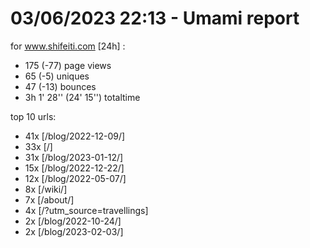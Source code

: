 # 03/06/2023 22:13 - Umami report
for www.shifeiti.com [24h] :

 - 175 (-77) page views
 - 65 (-5) uniques
 - 47 (-13) bounces
 - 3h 1' 28'' (24' 15'') totaltime


top 10 urls:
 - 41x [/blog/2022-12-09/]
 - 33x [/]
 - 31x [/blog/2023-01-12/]
 - 15x [/blog/2022-12-22/]
 - 12x [/blog/2022-05-07/]
 - 8x [/wiki/]
 - 7x [/about/]
 - 4x [/?utm_source=travellings]
 - 2x [/blog/2022-10-24/]
 - 2x [/blog/2023-02-03/]


